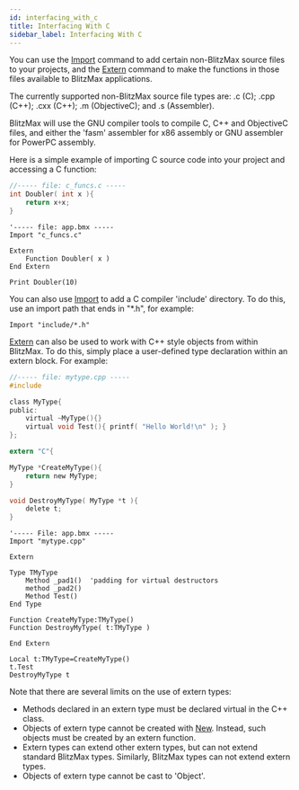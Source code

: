 ```yaml
---
id: interfacing_with_c
title: Interfacing With C
sidebar_label: Interfacing With C
---
```


You can use the [Import] command to add certain non-BlitzMax source files to your projects,
and the [Extern] command to make the functions in those files available to BlitzMax applications.

The currently supported non-BlitzMax source file types are: .c (C); .cpp (C++); .cxx (C++); .m (ObjectiveC); and .s (Assembler).

BlitzMax will use the GNU compiler tools to compile C, C++ and ObjectiveC files, and
either the 'fasm' assembler for x86 assembly or GNU assembler for PowerPC assembly.

Here is a simple example of importing C source code into your project and accessing a C function:
```c
//----- file: c_funcs.c -----
int Doubler( int x ){
	return x+x;
}
```

```blitzmax
'----- file: app.bmx -----
Import "c_funcs.c"

Extern
	Function Doubler( x )
End Extern

Print Doubler(10)
```

You can also use [Import] to add a C compiler 'include' directory. To do this, use an import path
that ends in "*.h", for example:

```blitzmax
Import "include/*.h"
```

[Extern] can also be used to work with C++ style objects from within BlitzMax. To do this,
simply place a user-defined type declaration within an extern block. For example:
```c
//----- file: mytype.cpp -----
#include

class MyType{
public:
	virtual ~MyType(){}
	virtual void Test(){ printf( "Hello World!\n" ); }
};

extern "C"{

MyType *CreateMyType(){
	return new MyType;
}

void DestroyMyType( MyType *t ){
	delete t;
}
```

```blitzmax
'----- File: app.bmx -----
Import "mytype.cpp"

Extern

Type TMyType
	Method _pad1()	'padding for virtual destructors
	method _pad2()
	Method Test()
End Type

Function CreateMyType:TMyType()
Function DestroyMyType( t:TMyType )

End Extern

Local t:TMyType=CreateMyType()
t.Test
DestroyMyType t
```

Note that there are several limits on the use of extern types:

* Methods declared in an extern type must be declared virtual in the C++ class.
* Objects of extern type cannot be created with [New]. Instead, such objects must be created by an extern function.
* Extern types can extend other extern types, but can not extend standard BlitzMax types. Similarly, BlitzMax types can not extend extern types.
* Objects of extern type cannot be cast to 'Object'.

[Import]: ../../api/brl/brl.blitz/#import
[Extern]: ../../api/brl/brl.blitz/#extern
[New]: ../../api/brl/brl.blitz/#new
